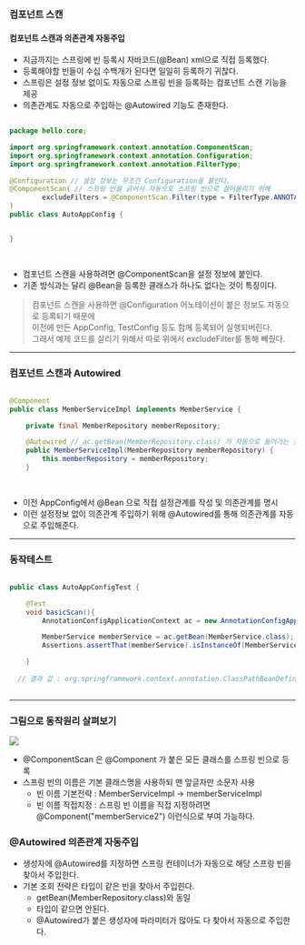 ### 컴포넌트 스캔
#### 컴포넌트 스캔과 의존관계 자동주입
* 지금까지는 스프링에 빈 등록시 자바코드(@Bean) xml<bean>으로 직접 등록했다.
* 등록해야할 빈들이 수십 수백개가 된다면 일일히 등록하기 귀찮다.
* 스프링은 설정 정보 없이도 자동으로 스프링 빈을 등록하는 컴포넌트 스캔 기능을 제공
* 의존관계도 자동으로 주입하는 @Autowired 기능도 존재한다.
  
``` java
  
package hello.core;

import org.springframework.context.annotation.ComponentScan;
import org.springframework.context.annotation.Configuration;
import org.springframework.context.annotation.FilterType;

@Configuration // 설정 정보는 무조건 Configuration을 붙인다.
@ComponentScan( // 스프링 빈을 긁어서 자동으로 스프링 빈으로 끌어올리기 위해
        excludeFilters = @ComponentScan.Filter(type = FilterType.ANNOTATION, classes = Configuration.class)
)
public class AutoAppConfig {


}

  
```

* 컴포넌트 스캔을 사용하려면 @ComponentScan을 설정 정보에 붙인다.
* 기존 방식과는 달리 @Bean을 등록한 클래스가 하나도 없다는 것이 특징이다. 
  
> 컴포넌트 스캔을 사용하면 @Configuration 어노테이션이 붙은 정보도 자동으로 등록되기 때문에 <br>
> 이전에 만든 AppConfig, TestConfig 등도 함께 등록되어 실행되버린다. <br>
> 그래서 예제 코드를 살리기 위해서 따로 위에서 excludeFilter를 통해 빼줬다.

----

### 컴포넌트 스캔과 Autowired
  
``` java
  
@Component
public class MemberServiceImpl implements MemberService {

    private final MemberRepository memberRepository;

    @Autowired // ac.getBean(MemberRepository.class) 가 자동으로 들어가는 것과 같다
    public MemberServiceImpl(MemberRepository memberRepository) {
        this.memberRepository = memberRepository;
    }

  
```
  
* 이전 AppConfig에서 @Bean 으로 직접 설정관계를 작성 및 의존관계를 명시
* 이런 설정정보 없이 의존관계 주입하기 위해 @Autowired를 통해 의존관계를 자동으로 주입해준다.
  
----
  
### 동작테스트
  
``` java
  
public class AutoAppConfigTest {

    @Test
    void basicScan(){
        AnnotationConfigApplicationContext ac = new AnnotationConfigApplicationContext(AutoAppConfig.class);

        MemberService memberService = ac.getBean(MemberService.class);
        Assertions.assertThat(memberService).isInstanceOf(MemberService.class);

    }  
  
  // 결과 값 : org.springframework.context.annotation.ClassPathBeanDefinitionScanner 부분이 표시되며 정상적으로 빈등록된다.
  
```
  
----
  
### 그림으로 동작원리 살펴보기

<img src = https://user-images.githubusercontent.com/32288986/129160553-41ee826e-a7cc-4db0-b41f-f0e1b397febf.png>

* @ComponentScan 은 @Component 가 붙은 모든 클래스를 스프링 빈으로 등록
* 스프링 빈의 이름은 기본 클래스명을 사용하되 맨 앞글자만 소문자 사용
  * 빈 이름 기본전략 : MemberServiceImpl -> memberServiceImpl
  * 빈 이름 직접지정 : 스프링 빈 이름을 직접 지정하려면 @Component("memberService2") 이런식으로 부여 가능하다.

### @Autowired 의존관계 자동주입
* 생성자에 @Autowired를 지정하면 스프링 컨테이너가 자동으로 해당 스프링 빈을 찾아서 주입한다.
* 기본 조회 전략은 타입이 같은 빈을 찾아서 주입힌다.
  * getBean(MemberRepository.class)와 동일
  * 타입이 같으면 안된다.
  * @Autowired가 붙은 생성자에 파라미터가 많아도 다 찾아서 자동으로 주입한다.
  









